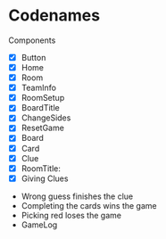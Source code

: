 # Codenames

Components

- [x] Button
- [x] Home
- [x] Room
- [x] TeamInfo
- [x] RoomSetup
- [X] BoardTitle
- [X] ChangeSides
- [X] ResetGame
- [x] Board
- [x] Card
- [x] Clue
- [X] RoomTitle:
- [X] Giving Clues
- Wrong guess finishes the clue
- Completing the cards wins the game
- Picking red loses the game
- GameLog
